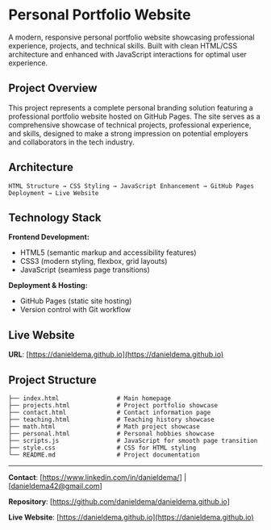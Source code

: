# Personal Portfolio Website

A modern, responsive personal portfolio website showcasing professional experience, projects, and technical skills. Built with clean HTML/CSS architecture and enhanced with JavaScript interactions for optimal user experience.

## Project Overview

This project represents a complete personal branding solution featuring a professional portfolio website hosted on GitHub Pages. The site serves as a comprehensive showcase of technical projects, professional experience, and skills, designed to make a strong impression on potential employers and collaborators in the tech industry.

## Architecture

```
HTML Structure → CSS Styling → JavaScript Enhancement → GitHub Pages Deployment → Live Website
```

## Technology Stack

**Frontend Development:**
- HTML5 (semantic markup and accessibility features)
- CSS3 (modern styling, flexbox, grid layouts)
- JavaScript (seamless page transitions)

**Deployment & Hosting:**
- GitHub Pages (static site hosting)
- Version control with Git workflow

## Live Website

**URL**: [https://danieldema.github.io](https://danieldema.github.io)

## Project Structure

```
├── index.html                # Main homepage
├── projects.html             # Project portfolio showcase
├── contact.html              # Contact information page
├── teaching.html             # Teaching history showcase
├── math.html                 # Math project showcase
├── personal.html             # Personal hobbies showcase
├── scripts.js                # JavaScript for smooth page transition
├── style.css                 # CSS for HTML styling
└── README.md                 # Project documentation
```

---

**Contact**: [https://www.linkedin.com/in/danieldema/] | [danieldema42@gmail.com]

**Repository**: [https://github.com/danieldema/danieldema.github.io]

**Live Website**: [https://danieldema.github.io](https://danieldema.github.io)
